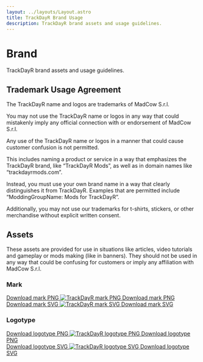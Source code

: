 ```yaml
---
layout: ../layouts/Layout.astro
title: TrackDayR Brand Usage
description: TrackDayR brand assets and usage guidelines.
---
```


# Brand

TrackDayR brand assets and usage guidelines.

## Trademark Usage Agreement

The TrackDayR name and logos are trademarks of MadCow S.r.l.

You may not use the TrackDayR name or logos in any way that could mistakenly imply any official connection with or
endorsement of MadCow S.r.l.

Any use of the TrackDayR name or logos in a manner that could cause customer confusion is not permitted.

This includes naming a product or service in a way that emphasizes the TrackDayR brand, like “TrackDayR Mods”, as
well as in domain names like “trackdayrmods.com”.

Instead, you must use your own brand name in a way that clearly distinguishes it from TrackDayR. Examples that are
permitted include “ModdingGroupName: Mods for TrackDayR”.

Additionally, you may not use our trademarks for t-shirts, stickers, or other merchandise without explicit written
consent.

## Assets

These assets are provided for use in situations like articles, video tutorials and gameplay or mods making (like in
banners). They should not be used in any way that could be confusing for customers or imply any affiliation with MadCow
S.r.l.

### Mark

<div class="sm:flex gap-2 mt-[-1.25em]">
    <div>
        <a href="/assets/logos/TrackDayR-mark.png" download>
            <span class="sr-only">Download mark PNG</span>
            <img class="h-48 max-w-xs bg-slate-900 p-2 rounded" src="/assets/logos/TrackDayR-mark.png" alt="TrackDayR mark PNG" title="Download mark PNG">
        </a>
        <a href="/assets/logos/TrackDayR-mark.png" download>Download mark PNG</a>
    </div>
    <div>
        <a href="/assets/logos/TrackDayR-mark.svg" download>
            <span class="sr-only">Download mark SVG</span>
            <img class="h-48 max-w-xs bg-slate-900 p-2 rounded" src="/assets/logos/TrackDayR-mark.svg" alt="TrackDayR mark SVG" title="Download mark SVG">
        </a>
        <a href="/assets/logos/TrackDayR-mark.svg" download>Download mark SVG</a>
    </div>    
</div>

### Logotype

<div class="sm:flex gap-2 mt-[-1.25em]">
    <div>
        <a href="/assets/logos/TrackDayR-logotype.png" download>
            <span class="sr-only">Download logotype PNG</span>
            <img class="max-w-xs bg-slate-900 p-2 rounded" src="/assets/logos/TrackDayR-logotype.png" alt="TrackDayR logotype PNG" title="Download logotype PNG">
        </a>
        <a href="/assets/logos/TrackDayR-logotype.png" download>Download logotype PNG</a>
    </div>
    <div>
        <a href="/assets/logos/TrackDayR-logotype.svg" download>
            <span class="sr-only">Download logotype SVG</span>
            <img class="max-w-xs bg-slate-900 p-2 rounded" src="/assets/logos/TrackDayR-logotype.svg" alt="TrackDayR logotype SVG" title="Download logotype SVG">
        </a>
        <a href="/assets/logos/TrackDayR-logotype.svg" download>Download logotype SVG</a>
    </div>  
</div>